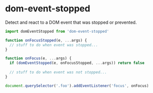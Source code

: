 # dom-event-stopped
Detect and react to a DOM event that was stopped or prevented.

```js
import domEventStopped from 'dom-event-stopped'

function onFocusStopped(e, ...args) {
  // stuff to do when event was stopped...
}

function onFocus(e, ...args) {
  if (domEventStopped(e, onFocusStopped, ...args)) return false
  
  // stuff to do when event was not stopped...
}

document.querySelector('.foo').addEventListener('focus', onFocus)
```
